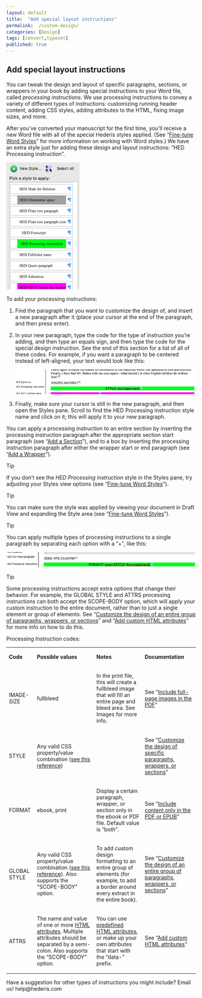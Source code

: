 ```yaml
---
layout: default
title:  "Add special layout instructions"
permalink:  /custom-design/
categories: [Design]
tags: [convert,typeset]
published: true
---
```


<section data-type="chapter" class="hsecchapter" data-hederis-type="hsecchapter" id="custom-design" data-pi-attrs="id: custom-design; data-tags: convert,typeset;" role="doc-chapter" data-tags="convert,typeset" data-author-name=" " data-book-title=" " title="Add special layout instructions"><h1 data-hederis-type="hblkchaptitle" class="hblkchaptitle" id="pgad7w879">Add special layout instructions</h1>
    <p class="hblkp" data-hederis-type="hblkp" id="pg1SweAz6">You can tweak the design and layout of specific paragraphs, sections, or wrappers in your book by adding special instructions to your Word file, called <em data-hederis-type="hspanem">processing instructions</em>. We use processing instructions to convey a variety of different types of instructions: customizing running header content, adding CSS styles, adding attributes to the HTML, fixing image sizes, and more.</p>
    <p class="hblkp" data-hederis-type="hblkp" id="pf7HyCD74">After you&#8217;ve converted your manuscript for the first time, you&#8217;ll receive a new Word file with all of the special Hederis styles applied. (See &#8220;<a href="{% post_url 2019-08-08-15-Fine-tuneWordStyles %}"><span class="Hyperlink">Fine-tune Word Styles</span></a>&#8221; for more information on working with Word styles.) We have an extra style just for adding these design and layout instructions: &#8220;HED Processing instruction&#8221;.</p>
    <img data-hederis-type="hblkimg" class="hblkimg" id="pYnxJxRYS" src="/images/pi1.png"/>
    <p class="hblkp" data-hederis-type="hblkp" id="pqGn8jWDg">To add your processing instructions:</p>
    <ol class="hwprnumlist" data-hederis-type="hwprnumlist" id="pd23uq1qM"><li class="hblkoli" data-hederis-type="hblkoli" id="livnMeXe04"><p class="hblkoli" data-hederis-type="hblklip" id="pgubOKQ3g">Find the paragraph that you want to customize the design of, and insert a new paragraph after it (place your cursor at the end of the paragraph, and then press enter).</p></li>
    <li class="hblkoli" data-hederis-type="hblkoli" id="livxsAfty1"><p class="hblkoli" data-hederis-type="hblklip" id="pdfxQXFmD">In your new paragraph, type the code for the type of instruction you&#8217;re adding, and then type an equals sign, and then type the code for the special design instruction. See the end of this section for a list of all of these codes. For example, if you want a paragraph to be centered instead of left-aligned, your text would look like this:</p><img data-hederis-type="hblkimg" class="hblkimg" id="pKMGaQdaV" src="/images/pi2.png"/>
    </li>
    <li class="hblkoli" data-hederis-type="hblkoli" id="liSiRLLd6c"><p class="hblkoli" data-hederis-type="hblklip" id="pTMqR9F5S">Finally, make sure your cursor is still in the new paragraph, and then open the Styles pane. Scroll to find the HED Processing instruction style name and click on it; this will apply it to your new paragraph.</p></li>
    </ol>
    <p class="hblkp" data-hederis-type="hblkp" id="pLDIxolP8">You can apply a processing instruction to an entire section by inserting the processing instruction paragraph after the appropriate section start paragraph (see &#8220;<a href="{% post_url 2019-08-08-17-AddaSection %}"><span class="Hyperlink">Add a Section</span></a>&#8221;), and to a box by inserting the processing instruction paragraph after either the wrapper start or end paragraph (see &#8220;<a href="{% post_url 2019-08-08-16-AddaWrapper %}"><span class="Hyperlink">Add a Wrapper</span></a>&#8221;).</p>
    <aside class="hwprbox box" data-hederis-type="hwprbox" id="p5jcQPYwN" data-type="sidebar"><p class="hblktype" data-hederis-type="hblktype" id="pvAynYpRz">Tip</p>
    <p class="hblkp" data-hederis-type="hblkp" id="pE8W21YV9">If you don&#8217;t see the <em data-hederis-type="hspanem">HED Processing instruction</em> style in the Styles pane, try adjusting your Styles view options (see &#8220;<a href="{% post_url 2019-08-08-15-Fine-tuneWordStyles %}"><span class="Hyperlink">Fine-tune Word Styles</span></a>&#8221;).</p>
    </aside>
    <aside class="hwprbox box" data-hederis-type="hwprbox" id="p7XJDcBsG" data-type="sidebar"><p class="hblktype" data-hederis-type="hblktype" id="pmvkRQFS3">Tip</p>
    <p class="hblkp" data-hederis-type="hblkp" id="pL5sFJFzs">You can make sure the style was applied by viewing your document in Draft View and expanding the Style area (see &#8220;<a href="{% post_url 2019-08-08-15-Fine-tuneWordStyles %}"><span class="Hyperlink">Fine-tune Word Styles</span></a>&#8221;).</p>
    </aside>
    <aside class="hwprbox box" data-hederis-type="hwprbox" id="phdEnopPH" data-type="sidebar"><p class="hblktype" data-hederis-type="hblktype" id="pvKPSAwrc">Tip</p>
    <p class="hblkp" data-hederis-type="hblkp" id="pShjAltvS">You can apply multiple types of processing instructions to a single paragraph by separating each option with a &#8220;+&#8221;, like this:</p>
    <img data-hederis-type="hblkimg" class="hblkimg" id="p8QuWMHGk" src="/images/pi3.png"/>
    </aside>
    <aside class="hwprbox box" data-hederis-type="hwprbox" id="p0X39jR3r" data-type="sidebar"><p class="hblktype" data-hederis-type="hblktype" id="pKWppTesy">Tip</p>
    <p class="hblkp" data-hederis-type="hblkp" id="pDXlDKYCY">Some processing instructions accept extra options that change their behavior. For example, the GLOBAL STYLE and ATTRS processing instructions can both accept the SCOPE-BODY option, which will apply your custom instruction to the entire document, rather than to just a single element or group of elements. See &#8220;<a href="{% post_url 2019-08-08-35-Customizethedesignofanentiregroupofparagraphswrappersorsections %}"><span class="Hyperlink">Customize the design of an entire group of paragraphs, wrappers, or sections</span></a>&#8221; and &#8220;<a href="{% post_url 2019-08-08-44-AddcustomHTMLattributes %}"><span class="Hyperlink">Add custom HTML attributes</span></a>&#8221; for more info on how to do this.</p>
    </aside>
    <p class="hblkp" data-hederis-type="hblkp" id="pbVfAtRaW">Processing Instruction codes:</p>
    <table id="pmQO2S2cW">
      <tr>
        <td>
          <p class="hblkp" data-hederis-type="hblkp"><strong data-hederis-type="hspanstrong">Code</strong></p>
        </td>
        <td>
          <p class="hblkp" data-hederis-type="hblkp"><strong data-hederis-type="hspanstrong">Possible values</strong></p>
        </td>
        <td>
          <p class="hblkp" data-hederis-type="hblkp"><strong data-hederis-type="hspanstrong">Notes</strong></p>
        </td>
        <td>
          <p class="hblkp" data-hederis-type="hblkp"><strong data-hederis-type="hspanstrong">Documentation</strong></p>
        </td>
      </tr>
      <tr>
        <td>
          <p class="hblkp" data-hederis-type="hblkp">IMAGE-SIZE</p>
        </td>
        <td>
          <p class="hblkp" data-hederis-type="hblkp">fullbleed</p>
        </td>
        <td>
          <p class="hblkp" data-hederis-type="hblkp">In the print file, this will create a fullbleed image that will fill an entire page and bleed area. See Images for more info.</p>
        </td>
        <td>
          <p class="hblkp" data-hederis-type="hblkp">See &#8220;<a href="{% post_url 2019-08-08-09-Includefull-pageimagesinthePDF %}"><span class="Hyperlink">Include full-page images in the PDF</span></a>&#8221;</p>
        </td>
      </tr>
      <tr>
        <td>
          <p class="hblkp" data-hederis-type="hblkp">STYLE</p>
        </td>
        <td>
          <p class="hblkp" data-hederis-type="hblkp">Any valid CSS property/value combination (<a href="https://developer.mozilla.org/en-US/docs/Web/CSS/Reference"><span class="Hyperlink">see this reference</span></a>)</p>
        </td>
        <td/>
        <td>
          <p class="hblkp" data-hederis-type="hblkp">See &#8220;<a href="{% post_url 2019-08-08-34-Customizethedesignofspecificparagraphswrappersorsections %}"><span class="Hyperlink">Customize the design of specific paragraphs, wrappers, or sections</span></a>&#8221;</p>
        </td>
      </tr>
      <tr>
        <td>
          <p class="hblkp" data-hederis-type="hblkp">FORMAT</p>
        </td>
        <td>
          <p class="hblkp" data-hederis-type="hblkp">ebook, print</p>
        </td>
        <td>
          <p class="hblkp" data-hederis-type="hblkp">Display a certain paragraph, wrapper, or section only in the ebook or PDF file. Default value is &#8220;both&#8221;.</p>
        </td>
        <td>
          <p class="hblkp" data-hederis-type="hblkp">See &#8220;<a href="{% post_url 2019-08-08-20-IncludecontentonlyinthePDForEPUB %}"><span class="Hyperlink">Include content only in the PDF or EPUB</span></a>&#8221;</p>
        </td>
      </tr>
      <tr>
        <td>
          <p class="hblkp" data-hederis-type="hblkp">GLOBAL STYLE</p>
        </td>
        <td>
          <p class="hblkp" data-hederis-type="hblkp">Any valid CSS property/value combination (<a href="https://developer.mozilla.org/en-US/docs/Web/CSS/Reference"><span class="Hyperlink">see this reference</span></a>). Also supports the &#8220;SCOPE-BODY&#8221; option.</p>
        </td>
        <td>
          <p class="hblkp" data-hederis-type="hblkp">To add custom design formatting to an entire group of elements (for example, to add a border around every extract in the entire book).</p>
        </td>
        <td>
          <p class="hblkp" data-hederis-type="hblkp">See &#8220;<a href="{% post_url 2019-08-08-35-Customizethedesignofanentiregroupofparagraphswrappersorsections %}"><span class="Hyperlink">Customize the design of an entire group of paragraphs, wrappers, or sections</span></a>&#8221;</p>
        </td>
      </tr>
      <tr>
        <td>
          <p class="hblkp" data-hederis-type="hblkp">ATTRS</p>
        </td>
        <td>
          <p class="hblkp" data-hederis-type="hblkp">The name and value of one or more <a href="https://developer.mozilla.org/en-US/docs/Web/HTML/Attributes"><span class="Hyperlink">HTML attributes</span></a>. Multiple attributes should be separated by a semi-colon. Also supports the &#8220;SCOPE-BODY&#8221; option.</p>
        </td>
        <td>
          <p class="hblkp" data-hederis-type="hblkp">You can use <a href="https://developer.mozilla.org/en-US/docs/Web/HTML/Attributes"><span class="Hyperlink">predefined HTML attributes</span></a>, or make up your own attributes that start with the &#8220;data-&#8221; prefix.</p>
        </td>
        <td>
          <p class="hblkp" data-hederis-type="hblkp">See &#8220;<a href="{% post_url 2019-08-08-44-AddcustomHTMLattributes %}"><span class="Hyperlink">Add custom HTML attributes</span></a>&#8221;</p>
        </td>
      </tr>
    </table>
    <p class="hblkp" data-hederis-type="hblkp" id="pA5C0zBbE">Have a suggestion for other types of instructions you might include? Email us! help@hederis.com</p>
    </section>
    